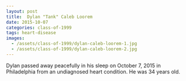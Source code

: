 ```yaml
---
layout: post
title:  Dylan "Tank" Caleb Loorem
date: 2015-10-07
categories: class-of-1999
tags: heart-disease
images:
  - /assets/class-of-1999/dylan-caleb-loorem-1.jpg
  - /assets/class-of-1999/dylan-caleb-loorem-2.jpg
---
```

Dylan passed away peacefully in his sleep on October 7, 2015 in Philadelphia from an undiagnosed heart condition.  He was 34 years old.
